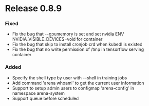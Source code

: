 # Release 0.8.9

### Fixed

- Fix the bug that --gpumemory is set and set nvidia ENV NVIDIA_VISIBLE_DEVICES=void for container
- Fix the bug that skip to install cronjob crd when kubedl is existed
- Fix the bug that no write permission of /tmp in tensorflow serving container

### Added

- Specify the shell type by user with --shell in training jobs
- Add command 'arena whoami' to get the current user information
- Support to setup admin users to configmap 'arena-config' in namespace arena-system
- Support queue before scheduled

